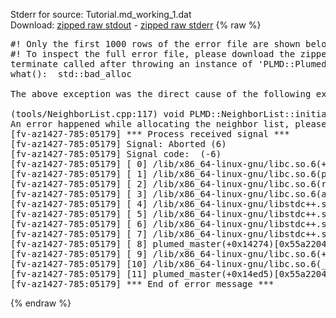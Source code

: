 Stderr for source:  Tutorial.md_working_1.dat   
Download: [zipped raw stdout](Tutorial.md_working_1.dat.plumed_master.stdout.txt.zip) - [zipped raw stderr](Tutorial.md_working_1.dat.plumed_master.stderr.txt.zip) 
{% raw %}
<pre>
#! Only the first 1000 rows of the error file are shown below
#! To inspect the full error file, please download the zipped raw stderr file above
terminate called after throwing an instance of 'PLMD::Plumed::ExceptionError'
what():  std::bad_alloc

The above exception was the direct cause of the following exception:

(tools/NeighborList.cpp:117) void PLMD::NeighborList::initialize()
An error happened while allocating the neighbor list, please decrease the number of atoms used
[fv-az1427-785:05179] *** Process received signal ***
[fv-az1427-785:05179] Signal: Aborted (6)
[fv-az1427-785:05179] Signal code:  (-6)
[fv-az1427-785:05179] [ 0] /lib/x86_64-linux-gnu/libc.so.6(+0x42520)[0x7f2ea2442520]
[fv-az1427-785:05179] [ 1] /lib/x86_64-linux-gnu/libc.so.6(pthread_kill+0x12c)[0x7f2ea24969fc]
[fv-az1427-785:05179] [ 2] /lib/x86_64-linux-gnu/libc.so.6(raise+0x16)[0x7f2ea2442476]
[fv-az1427-785:05179] [ 3] /lib/x86_64-linux-gnu/libc.so.6(abort+0xd3)[0x7f2ea24287f3]
[fv-az1427-785:05179] [ 4] /lib/x86_64-linux-gnu/libstdc++.so.6(+0xa2b9e)[0x7f2ea28a2b9e]
[fv-az1427-785:05179] [ 5] /lib/x86_64-linux-gnu/libstdc++.so.6(+0xae20c)[0x7f2ea28ae20c]
[fv-az1427-785:05179] [ 6] /lib/x86_64-linux-gnu/libstdc++.so.6(+0xae277)[0x7f2ea28ae277]
[fv-az1427-785:05179] [ 7] /lib/x86_64-linux-gnu/libstdc++.so.6(__cxa_rethrow+0x4b)[0x7f2ea28ae52b]
[fv-az1427-785:05179] [ 8] plumed_master(+0x14274)[0x55a220404274]
[fv-az1427-785:05179] [ 9] /lib/x86_64-linux-gnu/libc.so.6(+0x29d90)[0x7f2ea2429d90]
[fv-az1427-785:05179] [10] /lib/x86_64-linux-gnu/libc.so.6(__libc_start_main+0x80)[0x7f2ea2429e40]
[fv-az1427-785:05179] [11] plumed_master(+0x14ed5)[0x55a220404ed5]
[fv-az1427-785:05179] *** End of error message ***
</pre>
{% endraw %}
